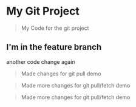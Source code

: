 # My Git Project

> My Code for the git project

## I'm in the feature branch

another code change again

> Made changes for git pull demo

> Made more changes for git pull/fetch demo

> Made more changes for git pull/fetch demo
